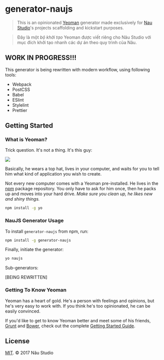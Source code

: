 # generator-naujs

<!-- [![Build Status](https://secure.travis-ci.org/naustudio/generator-naujs.png?branch=master)](https://travis-ci.org/naustudio/generator-naujs) -->

> This is an opinionated [Yeoman](http://yeoman.io) generator made exclusively for [Nau Studio](https://github.com/naustudio)'s projects scaffolding and kickstart purposes.

> Đây là một _bộ khởi tạo_ Yeoman được viết riêng cho Nâu Studio với mục đích khởi tạo nhanh các dự án theo quy trình của Nâu.
>
## WORK IN PROGRESS!!!

This generator is being rewritten with modern workflow, using following tools:

- Webpack
- PostCSS
- Babel
- ESlint
- Stylelint
- Prettier

## Getting Started

### What is Yeoman?

Trick question. It's not a thing. It's this guy:

![](https://raw.githubusercontent.com/yeoman/media/master/optimized/yeoman-masthead.png)

Basically, he wears a top hat, lives in your computer, and waits for you to tell him what kind of application you wish to create.

Not every new computer comes with a Yeoman pre-installed. He lives in the [npm](https://npmjs.org) package repository. You only have to ask for him once, then he packs up and moves into your hard drive. *Make sure you clean up, he likes new and shiny things.*

```bash
npm install -g yo
```

### NauJS Generator Usage

To install `generator-naujs` from npm, run:

```bash
npm install -g generator-naujs
```

Finally, initiate the generator:

```bash
yo naujs
```

Sub-generators:

[BEING REWRITTEN]


### Getting To Know Yeoman

Yeoman has a heart of gold. He's a person with feelings and opinions, but he's very easy to work with. If you think he's too opinionated, he can be easily convinced.

If you'd like to get to know Yeoman better and meet some of his friends, [Grunt](http://gruntjs.com) and [Bower](http://bower.io), check out the complete [Getting Started Guide](https://github.com/yeoman/yeoman/wiki/Getting-Started).


## License

[MIT](http://opensource.org/licenses/MIT). © 2017 Nâu Studio
